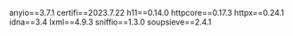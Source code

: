 anyio==3.7.1
certifi==2023.7.22
h11==0.14.0
httpcore==0.17.3
httpx==0.24.1
idna==3.4
lxml==4.9.3
sniffio==1.3.0
soupsieve==2.4.1
